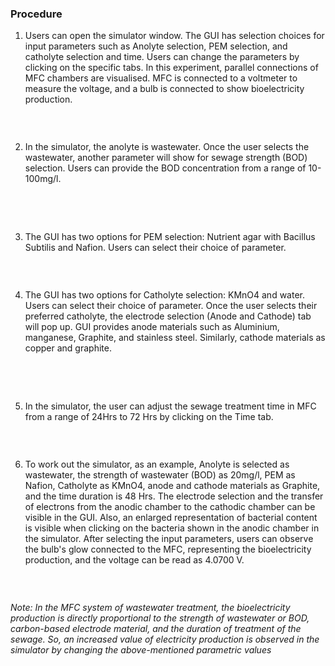### Procedure

1) Users can open the simulator window. The GUI has selection choices for input parameters such as Anolyte selection, PEM selection, and catholyte selection and time. Users can change the parameters by clicking on the specific tabs. In this experiment, parallel connections of MFC chambers are visualised. MFC is connected to a voltmeter to measure the voltage, and a bulb is connected to show bioelectricity production.

   <img src="images/2.png" title="" />

&nbsp;

2) In the simulator, the anolyte is wastewater. Once the user selects the wastewater, another parameter will show for sewage strength (BOD) selection. Users can provide the BOD concentration from a range of 10-100mg/l.

  <img src="images/3.png" title="" />
  &nbsp;
  <img src="images/4.png" title="" />

&nbsp;


3) The GUI has two options for PEM selection: Nutrient agar with Bacillus Subtilis and Nafion. Users can select their choice of parameter.

  <img src="images/5.png" title="" />

&nbsp;



4) The GUI has two options for Catholyte selection: KMnO4 and water. Users can select their choice of parameter. Once the user selects their preferred catholyte, the electrode selection (Anode and Cathode) tab will pop up. GUI provides anode materials such as Aluminium, manganese, Graphite, and stainless steel. Similarly, cathode materials as copper and graphite.

  <img src="images/6.png" title="" />
  &nbsp;
  <img src="images/7.png" title="" />
  &nbsp;
  <img src="images/8.png" title="" />

&nbsp;

5) In the simulator, the user can adjust the sewage treatment time in MFC from a range of 24Hrs to 72 Hrs by clicking on the Time tab.

  <img src="images/9.png" title="" />

&nbsp;

6) To work out the simulator, as an example, Anolyte is selected as wastewater, the strength of wastewater (BOD) as 20mg/l, PEM as Nafion, Catholyte as KMnO4, anode and cathode materials as Graphite, and the time duration is 48 Hrs. The electrode selection and the transfer of electrons from the anodic chamber to the cathodic chamber can be visible in the GUI. Also, an enlarged representation of bacterial content is visible when clicking on the bacteria shown in the anodic chamber in the simulator. After selecting the input parameters, users can observe the bulb's glow connected to the MFC, representing the bioelectricity production, and the voltage can be read as 4.0700 V.

  <img src="images/10.png" title="" />

&nbsp;



*Note: In the MFC system of wastewater treatment, the bioelectricity production is directly proportional to the strength of wastewater or BOD, carbon-based electrode material, and the duration of treatment of the sewage. So, an increased value of electricity production is observed in the simulator by changing the above-mentioned parametric values*
